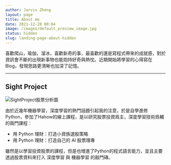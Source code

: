 ```yaml
---
author: Jarvis Zheng
layout: page
title: About me
date: 2021-12-28 00:04
image: /images/default_preview_image.jpg
status: hidden
slug: landing-page-about-hidden
---
```



喜歡爬山，瑜伽，溜冰，喜歡新奇的事，最喜歡的還是寫程式帶來的成就感，對於資訊會不斷的出現新事物也能抱持好奇與熱忱。近期開始將學習的心得寫在Blog，發現思路更清晰也加深了記憶。


---

##  Sight Project

![SightProject股票分析圖](https:richardrobot.xyz/images/SightProject股票分析圖.png)


由於近幾年機器學習，深度學習的熱門話題引起我的注意，於是自學進修Python，參加了Hahow的線上課程，是以研究股票投資爲主，深度學習技術爲輔的兩門課程：

- 用 Python 理財：打造小資族選股策略
- 用 Python 理財：打造自己的 AI 股票理專

雖然是以學習投資股票的課程，但是也增進了Python的程式語言能力，並且主要透過股票資料來打入 深度學習 與 機器學習 的敲門磚。


